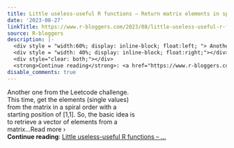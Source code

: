 ```yaml
---
title: Little useless-useful R functions – Return matrix elements in spiral order
date: '2023-08-27'
linkTitle: https://www.r-bloggers.com/2023/08/little-useless-useful-r-functions-return-matrix-elements-in-spiral-order/
source: R-bloggers
description: |-
  <div style = "width:60%; display: inline-block; float:left; "> Another one from the Leetcode challenge. This time, get the elements (single values) from the matrix in a spiral order with a starting position of [1,1]. So, the basic idea is to retrieve a vector of elements from a matrix…Read more ›</div>
  <div style = "width: 40%; display: inline-block; float:right;"></div>
  <div style="clear: both;"></div>
  <strong>Continue reading</strong>: <a href="https://www.r-bloggers.com/2023/08/little-useless-useful-r-functions-return-matrix-elements-in-spiral-order/">Little useless-useful R functions – ...
disable_comments: true
---
```

<div style = "width:60%; display: inline-block; float:left; "> Another one from the Leetcode challenge. This time, get the elements (single values) from the matrix in a spiral order with a starting position of [1,1]. So, the basic idea is to retrieve a vector of elements from a matrix…Read more ›</div>
<div style = "width: 40%; display: inline-block; float:right;"></div>
<div style="clear: both;"></div>
<strong>Continue reading</strong>: <a href="https://www.r-bloggers.com/2023/08/little-useless-useful-r-functions-return-matrix-elements-in-spiral-order/">Little useless-useful R functions – ...